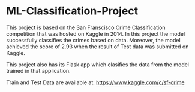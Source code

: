 # ML-Classification-Project
This project is based on the San Franscisco Crime Classification competition that was hosted on Kaggle in 2014. In this project the model successfully classifies the crimes based on data. Moreover, the model achieved the score of 2.93 when the result of Test data was submitted on Kaggle.

This project also has its Flask app which clasifies the data from the model trained in that application.

Train and Test Data are available at: https://www.kaggle.com/c/sf-crime
